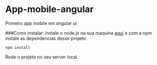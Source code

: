 # App-mobile-angular
Primeiro app mobile em angular ui

###Como instalar:
instale o node.js na sua maquina [aqui](https://nodejs.org/en/) e com a npm instale as dependencias desse projeto:

`npm install`


Rode o projeto no seu server local.
